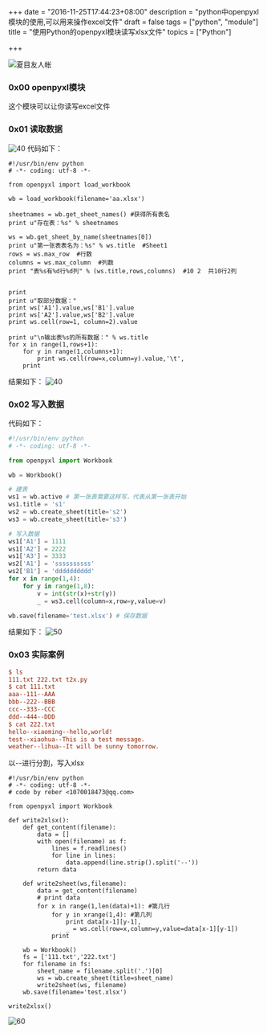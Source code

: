 +++
date = "2016-11-25T17:44:23+08:00"
description = "python中openpyxl模块的使用,可以用来操作excel文件"
draft = false
tags = ["python", "module"]
title = "使用Python的openpyxl模块读写xlsx文件"
topics = ["Python"]

+++

![夏目友人帐](/img/anime/anime001.jpg)

### 0x00 openpyxl模块
这个模块可以让你读写excel文件

### 0x01 读取数据
![40](/img/post/openpyxl_excel.png)
代码如下：
```
#!/usr/bin/env python
# -*- coding: utf-8 -*-

from openpyxl import load_workbook

wb = load_workbook(filename='aa.xlsx')

sheetnames = wb.get_sheet_names() #获得所有表名
print u"存在表：%s" % sheetnames

ws = wb.get_sheet_by_name(sheetnames[0])
print u"第一张表表名为：%s" % ws.title  #Sheet1
rows = ws.max_row  #行数
columns = ws.max_column  #列数
print "表%s有%d行%d列" % (ws.title,rows,columns)  #10 2  共10行2列


print
print u"取部分数据："
print ws['A1'].value,ws['B1'].value  
print ws['A2'].value,ws['B2'].value
print ws.cell(row=1, column=2).value

print u"\n输出表%s的所有数据：" % ws.title
for x in range(1,rows+1):
    for y in range(1,columns+1):
        print ws.cell(row=x,column=y).value,'\t',
    print
```

结果如下：
![40](/img/post/openpyxl_result.png)

### 0x02 写入数据
代码如下：
```python
#!/usr/bin/env python
# -*- coding: utf-8 -*-

from openpyxl import Workbook

wb = Workbook()

# 建表
ws1 = wb.active # 第一张表需要这样写，代表从第一张表开始
ws1.title = 's1'
ws2 = wb.create_sheet(title='s2')
ws3 = wb.create_sheet(title='s3')

# 写入数据
ws1['A1'] = 1111
ws1['A2'] = 2222
ws1['A3'] = 3333
ws2['A1'] = 'ssssssssss'
ws2['B1'] = 'dddddddddd'
for x in range(1,4):
    for y in range(1,8):
        v = int(str(x)+str(y))
        _ = ws3.cell(column=x,row=y,value=v)

wb.save(filename='test.xlsx') # 保存数据
```

结果如下：
![50](/img/post/openpyxl_write.png)

### 0x03 实际案例
```ini
$ ls
111.txt 222.txt t2x.py
$ cat 111.txt
aaa--111--AAA
bbb--222--BBB
ccc--333--CCC
ddd--444--DDD
$ cat 222.txt
hello--xiaoming--hello,world!
test--xiaohua--This is a test message.
weather--lihua--It will be sunny tomorrow.
```
以-\-进行分割，写入xlsx
```
#!/usr/bin/env python
# -*- coding: utf-8 -*-
# code by reber <1070018473@qq.com>

from openpyxl import Workbook

def write2xlsx():
    def get_content(filename):
        data = []
        with open(filename) as f:
            lines = f.readlines()
            for line in lines:
                data.append(line.strip().split('--'))
        return data

    def write2sheet(ws,filename):
        data = get_content(filename)
        # print data
        for x in range(1,len(data)+1): #第几行
            for y in xrange(1,4): #第几列
                print data[x-1][y-1],
                _ = ws.cell(row=x,column=y,value=data[x-1][y-1])
            print

    wb = Workbook()
    fs = ['111.txt','222.txt']
    for filename in fs:
        sheet_name = filename.split('.')[0]
        ws = wb.create_sheet(title=sheet_name)
        write2sheet(ws, filename)
    wb.save(filename='test.xlsx')

write2xlsx()
```
![60](/img/post/20190116-123847.png)